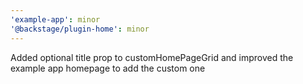 ```yaml
---
'example-app': minor
'@backstage/plugin-home': minor
---
```


Added optional title prop to customHomePageGrid and improved the example app homepage to add the custom one
